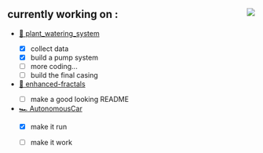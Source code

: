 ## currently working on :  <img align="right" src="https://github-readme-stats.vercel.app/api/top-langs/?username=felop&layout=compact&theme=github_dark&exclude_repo=clock-on-the-block"/>

- <a href="https://github.com/felop/plant_watering_system">🌱 plant_watering_system<a/> 
  - [X] collect data
  - [X] build a pump system
  - [ ] more coding...
  - [ ] build the final casing

- <a href="https://github.com/felop/enhanced-fractals">🧮 enhanced-fractals<a/>
  - [ ] make a good looking README

- <a href="https://github.com/felop/AutonomousCar">🏎 AutonomousCar<a/>
  - [X] make it run
  - [ ] make it work

  
